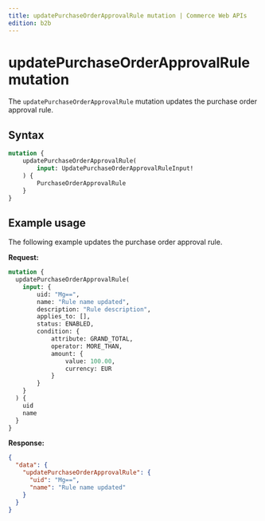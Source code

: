 ```yaml
---
title: updatePurchaseOrderApprovalRule mutation | Commerce Web APIs
edition: b2b
---
```


# updatePurchaseOrderApprovalRule mutation

The `updatePurchaseOrderApprovalRule` mutation updates the purchase order approval rule.

## Syntax

```graphql
mutation {
    updatePurchaseOrderApprovalRule(
        input: UpdatePurchaseOrderApprovalRuleInput!
    ) {
        PurchaseOrderApprovalRule
    }
}
```

## Example usage

The following example updates the purchase order approval rule.

**Request:**

``` graphql
mutation {
  updatePurchaseOrderApprovalRule(
    input: {
        uid: "Mg==",
        name: "Rule name updated",
        description: "Rule description",
        applies_to: [],
        status: ENABLED,
        condition: {
            attribute: GRAND_TOTAL,
            operator: MORE_THAN,
            amount: {
                value: 100.00,
                currency: EUR
            }
        }
    }
  ) {
    uid
    name
  }
}
```

**Response:**

``` json
{
  "data": {
    "updatePurchaseOrderApprovalRule": {
      "uid": "Mg==",
      "name": "Rule name updated"
    }
  }
}
```

